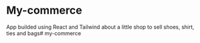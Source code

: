 # My-commerce

App builded using React and Tailwind about a little shop to sell shoes, shirt, ties and bags# my-commerce

